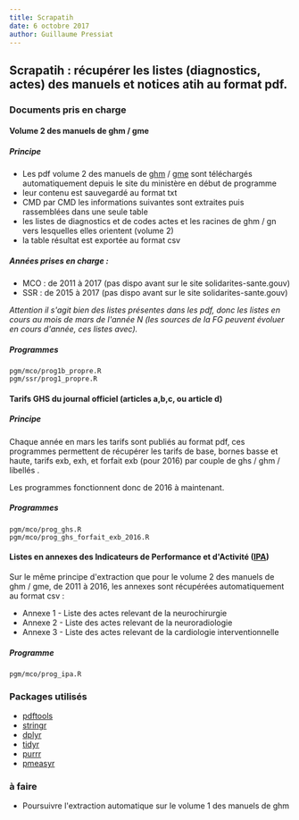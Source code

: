 ```yaml
---
title: Scrapatih
date: 6 octobre 2017
author: Guillaume Pressiat
--- 
```


## Scrapatih : récupérer les listes (diagnostics, actes) des manuels et notices atih au format pdf.

### Documents pris en charge

#### Volume 2 des manuels de ghm / gme
	
##### Principe

- Les pdf volume 2 des manuels de [ghm](http://solidarites-sante.gouv.fr/fichiers/bos/2016/sts_20160005_0002_p000.pdf) / [gme](http://solidarites-sante.gouv.fr/fichiers/bos/2016/sts_20160001_0002_p000.pdf) sont téléchargés automatiquement depuis le site du ministère en début de programme
- leur contenu est sauvegardé au format txt
- CMD par CMD les informations suivantes sont extraites puis rassemblées dans une seule table 
- les listes de diagnostics et de codes actes et les racines de ghm / gn vers lesquelles elles orientent (volume 2)
- la table résultat est exportée au format csv
	
##### Années prises en charge :

- MCO : de 2011 à 2017 (pas dispo avant sur le site solidarites-sante.gouv)
- SSR : de 2015 à 2017 (pas dispo avant sur le site solidarites-sante.gouv)

*Attention il s'agit bien des listes présentes dans les pdf, donc les listes en cours au mois de mars de 
l'année N (les sources de la FG peuvent évoluer en cours d'année, ces listes avec).*

	
##### Programmes

```
pgm/mco/prog1b_propre.R
pgm/ssr/prog1_propre.R
```

#### Tarifs GHS du journal officiel (articles a,b,c, ou article d)

##### Principe

Chaque année en mars les tarifs sont publiés au format pdf, ces programmes permettent de récupérer les tarifs de base, bornes basse et haute, tarifs exb, exh, et forfait exb (pour 2016) par couple de ghs / ghm / libellés .

Les programmes fonctionnent donc de 2016 à maintenant.

##### Programmes

```
pgm/mco/prog_ghs.R
pgm/mco/prog_ghs_forfait_exb_2016.R
```

#### Listes en annexes des Indicateurs de Performance et d'Activité ([IPA](http://www.atih.sante.fr/indicateurs-de-pilotage-de-l-activite-ipa))
  

Sur le même principe d'extraction que pour le volume 2 des manuels de ghm / gme, de 2011 à 2016, les annexes sont récupérées automatiquement au format csv :

- Annexe 1 - Liste des actes relevant de la neurochirurgie
- Annexe 2 - Liste des actes relevant de la neuroradiologie
- Annexe 3 - Liste des actes relevant de la cardiologie interventionnelle

##### Programme

```
pgm/mco/prog_ipa.R
```

### Packages utilisés

- [pdftools](https://cran.r-project.org/web/packages/pdftools/index.html)
- [stringr](https://cran.r-project.org/web/packages/stringr/index.html)
- [dplyr](https://cran.r-project.org/web/packages/dplyr/index.html)
- [tidyr](https://cran.r-project.org/web/packages/tidyr/index.html)
- [purrr](https://cran.r-project.org/web/packages/purrr/index.html)
- [pmeasyr](https://github.com/IM-APHP/pmeasyr)


### à faire

- Poursuivre l'extraction automatique sur le volume 1 des manuels de ghm

